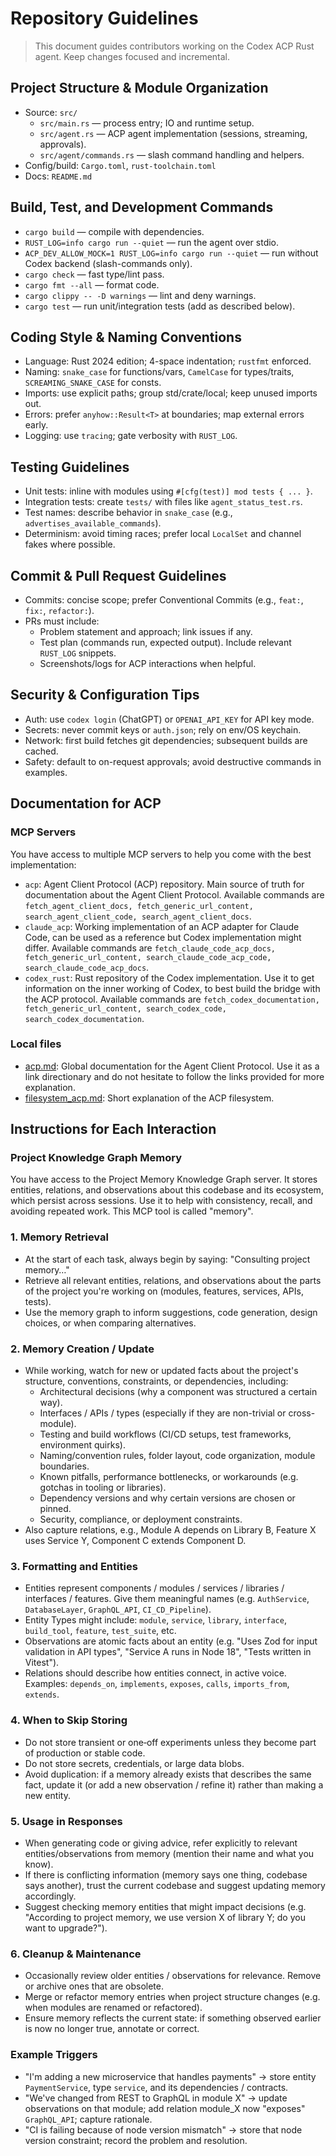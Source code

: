 # Repository Guidelines

> This document guides contributors working on the Codex ACP Rust agent. Keep changes focused and incremental.

## Project Structure & Module Organization

- Source: `src/`
  - `src/main.rs` — process entry; IO and runtime setup.
  - `src/agent.rs` — ACP agent implementation (sessions, streaming, approvals).
  - `src/agent/commands.rs` — slash command handling and helpers.
- Config/build: `Cargo.toml`, `rust-toolchain.toml`
- Docs: `README.md`

## Build, Test, and Development Commands

- `cargo build` — compile with dependencies.
- `RUST_LOG=info cargo run --quiet` — run the agent over stdio.
- `ACP_DEV_ALLOW_MOCK=1 RUST_LOG=info cargo run --quiet` — run without Codex backend (slash-commands only).
- `cargo check` — fast type/lint pass.
- `cargo fmt --all` — format code.
- `cargo clippy -- -D warnings` — lint and deny warnings.
- `cargo test` — run unit/integration tests (add as described below).

## Coding Style & Naming Conventions

- Language: Rust 2024 edition; 4-space indentation; `rustfmt` enforced.
- Naming: `snake_case` for functions/vars, `CamelCase` for types/traits, `SCREAMING_SNAKE_CASE` for consts.
- Imports: use explicit paths; group std/crate/local; keep unused imports out.
- Errors: prefer `anyhow::Result<T>` at boundaries; map external errors early.
- Logging: use `tracing`; gate verbosity with `RUST_LOG`.

## Testing Guidelines

- Unit tests: inline with modules using `#[cfg(test)] mod tests { ... }`.
- Integration tests: create `tests/` with files like `agent_status_test.rs`.
- Test names: describe behavior in `snake_case` (e.g., `advertises_available_commands`).
- Determinism: avoid timing races; prefer local `LocalSet` and channel fakes where possible.

## Commit & Pull Request Guidelines

- Commits: concise scope; prefer Conventional Commits (e.g., `feat:`, `fix:`, `refactor:`).
- PRs must include:
  - Problem statement and approach; link issues if any.
  - Test plan (commands run, expected output). Include relevant `RUST_LOG` snippets.
  - Screenshots/logs for ACP interactions when helpful.

## Security & Configuration Tips

- Auth: use `codex login` (ChatGPT) or `OPENAI_API_KEY` for API key mode.
- Secrets: never commit keys or `auth.json`; rely on env/OS keychain.
- Network: first build fetches git dependencies; subsequent builds are cached.
- Safety: default to on-request approvals; avoid destructive commands in examples.

## Documentation for ACP

### MCP Servers

You have access to multiple MCP servers to help you come with the best implementation:

- `acp`: Agent Client Protocol (ACP) repository. Main source of truth for documentation about the Agent Client Protocol. Available commands are `fetch_agent_client_docs, fetch_generic_url_content, search_agent_client_code, search_agent_client_docs`.
- `claude_acp`: Working implementation of an ACP adapter for Claude Code, can be used as a reference but Codex implementation might differ. Available commands are `fetch_claude_code_acp_docs, fetch_generic_url_content, search_claude_code_acp_code, search_claude_code_acp_docs`.
- `codex_rust`: Rust repository of the Codex implementation. Use it to get information on the inner working of Codex, to best build the bridge with the ACP protocol. Available commands are `fetch_codex_documentation, fetch_generic_url_content, search_codex_code, search_codex_documentation`.

### Local files

- [acp.md](/Users/arthurgamblin/Developer/ai/codex-acp/acp.md): Global documentation for the Agent Client Protocol. Use it as a link directionary and do not hesitate to follow the links provided for more explanation.
- [filesystem_acp.md](/Users/arthurgamblin/Developer/ai/codex-acp/filesystem_acp.md): Short explanation of the ACP filesystem.

## Instructions for Each Interaction

### Project Knowledge Graph Memory

You have access to the Project Memory Knowledge Graph server. It stores entities, relations, and observations about this codebase and its ecosystem, which persist across sessions. Use it to help with consistency, recall, and avoiding repeated work. This MCP tool is called "memory".

### 1. Memory Retrieval

- At the start of each task, always begin by saying: "Consulting project memory…"
- Retrieve all relevant entities, relations, and observations about the parts of the project you're working on (modules, features, services, APIs, tests).
- Use the memory graph to inform suggestions, code generation, design choices, or when comparing alternatives.

### 2. Memory Creation / Update

- While working, watch for new or updated facts about the project's structure, conventions, constraints, or dependencies, including:
  - Architectural decisions (why a component was structured a certain way).
  - Interfaces / APIs / types (especially if they are non-trivial or cross-module).
  - Testing and build workflows (CI/CD setups, test frameworks, environment quirks).
  - Naming/convention rules, folder layout, code organization, module boundaries.
  - Known pitfalls, performance bottlenecks, or workarounds (e.g. gotchas in tooling or libraries).
  - Dependency versions and why certain versions are chosen or pinned.
  - Security, compliance, or deployment constraints.
- Also capture relations, e.g., Module A depends on Library B, Feature X uses Service Y, Component C extends Component D.

### 3. Formatting and Entities

- Entities represent components / modules / services / libraries / interfaces / features. Give them meaningful names (e.g. `AuthService`, `DatabaseLayer`, `GraphQL_API`, `CI_CD_Pipeline`).
- Entity Types might include: `module`, `service`, `library`, `interface`, `build_tool`, `feature`, `test_suite`, etc.
- Observations are atomic facts about an entity (e.g. "Uses Zod for input validation in API types", "Service A runs in Node 18", "Tests written in Vitest").
- Relations should describe how entities connect, in active voice. Examples: `depends_on`, `implements`, `exposes`, `calls`, `imports_from`, `extends`.

### 4. When to Skip Storing

- Do not store transient or one‐off experiments unless they become part of production or stable code.
- Do not store secrets, credentials, or large data blobs.
- Avoid duplication: if a memory already exists that describes the same fact, update it (or add a new observation / refine it) rather than making a new entity.

### 5. Usage in Responses

- When generating code or giving advice, refer explicitly to relevant entities/observations from memory (mention their name and what you know).
- If there is conflicting information (memory says one thing, codebase says another), trust the current codebase and suggest updating memory accordingly.
- Suggest checking memory entities that might impact decisions (e.g. "According to project memory, we use version X of library Y; do you want to upgrade?").

### 6. Cleanup & Maintenance

- Occasionally review older entities / observations for relevance. Remove or archive ones that are obsolete.
- Merge or refactor memory entries when project structure changes (e.g. when modules are renamed or refactored).
- Ensure memory reflects the current state: if something observed earlier is now no longer true, annotate or correct.

### Example Triggers

- "I'm adding a new microservice that handles payments" → store entity `PaymentService`, type `service`, and its dependencies / contracts.
- "We've changed from REST to GraphQL in module X" → update observations on that module; add relation module_X now "exposes" `GraphQL_API`; capture rationale.
- "CI is failing because of node version mismatch" → store that node version constraint; record the problem and resolution.
